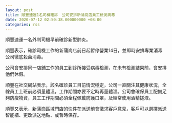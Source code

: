 ```yaml
---
layout: post
title: 順豐速運1名司機確診　公司安排新蒲崗店員工檢測病毒
date: 2020-07-12 02:50:38.000000000 +08:00
categories: rss
---
```


順豐速運一名外判司機早前確診新型肺炎。

順豐表示，確診司機工作的新蒲崗店前日起暫停營業14日，並即時安排專業消毒公司徹底殺菌消毒。

公司會安排同一店鋪工作的員工到診所接受病毒檢測，在未有檢測結果前，會安排他們休假。

順豐在社交網站表示，該名確診員工目前情況穩定，公司一直關注其健康狀況，全線員工上班前必須量體溫，工作期間亦要不定時再量體溫。公司會確保員工配備足夠防疫物資，員工工作期間必須全程佩戴防護口罩，及經常使用酒精搓液。

順豐又表示，新蒲崗區域門店的快件在派送前會徵求客戶意見，客戶可以選擇派送智能櫃、更改派送地點、或暫時保存。
